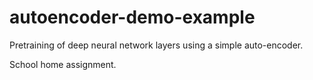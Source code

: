 # autoencoder-demo-example
Pretraining of deep neural network layers using a simple auto-encoder.

School home assignment.
